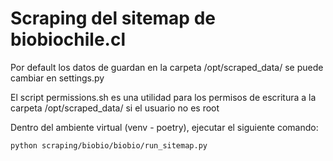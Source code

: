 # Scraping del sitemap de biobiochile.cl

Por default los datos de guardan en la carpeta /opt/scraped_data/ se puede cambiar en settings.py

El script permissions.sh es una utilidad para los permisos de escritura a la carpeta /opt/scraped_data/ si el usuario no es root

Dentro del ambiente virtual (venv - poetry), ejecutar el siguiente comando:

```bash
python scraping/biobio/biobio/run_sitemap.py
```
